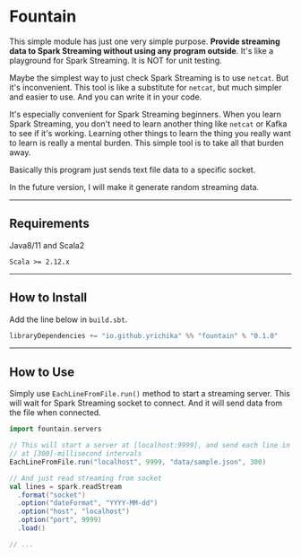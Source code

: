 # Fountain


This simple module has just one very simple purpose.
**Provide streaming data to Spark Streaming without using any program outside**.
It's like a playground for Spark Streaming.
It is NOT for unit testing.

Maybe the simplest way to just check Spark Streaming is to use `netcat`.
But it's inconvenient.
This tool is like a substitute for `netcat`, but much simpler and easier to use.
And you can write it in your code.

It's especially convenient for Spark Streaming beginners.
When you learn Spark Streaming, you don't need to learn another thing like `netcat` or Kafka to see if it's working.
Learning other things to learn the thing you really want to learn is really a mental burden.
This simple tool is to take all that burden away.

Basically this program just sends text file data to a specific socket.

In the future version, I will make it generate random streaming data.


---


## Requirements

Java8/11 and Scala2

```
Scala >= 2.12.x
```

---

## How to Install

Add the line below in `build.sbt`.

```scala
libraryDependencies += "io.github.yrichika" %% "fountain" % "0.1.0"
```


---

## How to Use

Simply use `EachLineFromFile.run()` method to start a streaming server.
This will wait for Spark Streaming socket to connect.
And it will send data from the file when connected.



```scala
import fountain.servers

// This will start a server at [localhost:9999], and send each line in the [data/sample.json]
// at [300]-millisecond intervals
EachLineFromFile.run("localhost", 9999, "data/sample.json", 300)

// And just read streaming from socket
val lines = spark.readStream
  .format("socket")
  .option("dateFormat", "YYYY-MM-dd")
  .option("host", "localhost")
  .option("port", 9999)
  .load()

// ...
```

